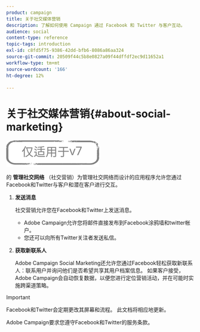 ```yaml
---
product: campaign
title: 关于社交媒体营销
description: 了解如何使用 Campaign 通过 Facebook 和 Twitter 与客户互动。
audience: social
content-type: reference
topic-tags: introduction
exl-id: c8fd5f75-9386-42dd-bfb6-8086a86aa324
source-git-commit: 20509f44c5b8e0827a09f44dffdf2ec9d11652a1
workflow-type: tm+mt
source-wordcount: '166'
ht-degree: 12%

---
```


# 关于社交媒体营销{#about-social-marketing}

![](../../assets/v7-only.svg)

的 **管理社交网络** （社交营销）为管理社交网络而设计的应用程序允许您通过Facebook和Twitter与客户和潜在客户进行交互。

1. **发送消息**

   社交营销允许您在Facebook和Twitter上发送消息。

   * Adobe Campaign允许您将邮件直接发布到Facebook涂鸦墙和twitter帐户。
   * 您还可以向所有Twitter关注者发送私信。

1. **获取新联系人**

   Adobe Campaign Social Marketing还允许您通过Facebook轻松获取新联系人：联系用户并询问他们是否希望共享其用户档案信息。 如果客户接受，Adobe Campaign会自动恢复数据，以便您进行定位营销活动，并在可能时实施跨渠道策略。

>[!IMPORTANT]
>
>Facebook和Twitter会定期更改其屏幕和流程。 此文档将相应地更新。
>
>Adobe Campaign要求您遵守Facebook和Twitter的服务条款。

